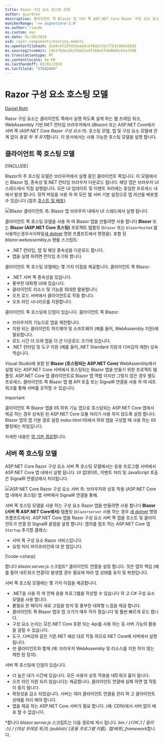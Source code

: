 ```yaml
---
title: Razor 구성 요소 호스팅 모델
author: guardrex
description: 클라이언트 쪽 Blazor 및 서버 쪽 ASP.NET Core Razor 구성 요소 호스팅 모델을 이해 합니다.
monikerRange: '>= aspnetcore-3.0'
ms.author: riande
ms.custom: mvc
ms.date: 01/29/2019
uid: razor-components/hosting-models
ms.openlocfilehash: d1e0c472d7d10eeb4cef0da735cf703c98dd1645
ms.sourcegitcommit: 24b1f6decbb17bb22a45166e5fdb0845c65af498
ms.translationtype: MT
ms.contentlocale: ko-KR
ms.lasthandoff: 03/01/2019
ms.locfileid: "57042440"
---
```

# <a name="razor-components-hosting-models"></a>Razor 구성 요소 호스팅 모델

[Daniel Roth](https://github.com/danroth27)

Razor 구성 요소는 클라이언트 쪽에서 실행 하도록 설계 하는 웹 프레임 워크, WebAssembly 기반.NET 런타임 브라우저에서 (*Blazor*) 또는 ASP.NET Core에서 서버 쪽 (*ASP.NET Core Razor 구성 요소가*). 호스팅 모델, 앱 및 구성 요소 모델에 관계 없이 *동일 하 게 유지*합니다. 이 문서에서는 사용 가능한 호스팅 모델을 설명 합니다.

## <a name="client-side-hosting-model"></a>클라이언트 쪽 호스팅 모델

[!INCLUDE[](~/includes/razor-components-preview-notice.md)]

Blazor의 주 호스팅 모델은 브라우저에서 실행 중인 클라이언트 쪽입니다. 이 모델에서는 Blazor 앱, 종속성 및.NET 런타임 브라우저 다운로드 됩니다. 해당 앱은 브라우저 UI 스레드에서 직접 실행됩니다. 모든 UI 업데이트 및 이벤트 처리에는 동일한 프로세스 내에서 발생 합니다. 정적 파일을 사용 하 여 모든 웹 서버 기본 설정으로 앱 자산을 배포할 수 있습니다 (참조 [호스트 및 배포](xref:host-and-deploy/razor-components/index)).

![Blazor 클라이언트 측: Blazor 앱 브라우저 내에서 UI 스레드에서 실행 됩니다.](hosting-models/_static/client-side.png)

클라이언트 쪽 호스팅 모델을 사용 하 여 Blazor 앱을 만들려면 사용 합니다 **Blazor** 또는 **Blazor (ASP.NET Core 호스팅)** 프로젝트 템플릿 (`blazor` 또는 `blazorhosted` 를사용하는경우서식파일[새 dotnet](/dotnet/core/tools/dotnet-new) 명령 프롬프트에서 명령을). 포함 된 *blazor.webassembly.js* 핸들 스크립트:

* .NET 런타임, 앱 및 해당 종속성을 다운로드 합니다.
* 앱을 실행 하려면 런타임 초기화 합니다.

클라이언트 쪽 호스팅 모델에는 몇 가지 이점을 제공합니다. 클라이언트 쪽 Blazor:

* .NET 서버 쪽 종속성을 있습니다.
* 풍부한 대화형 UI에 있습니다.
* 클라이언트 리소스 및 기능을 최대한 활용합니다.
* 오프 로드 서버에서 클라이언트로 작동 합니다.
* 오프 라인 시나리오를 지원합니다.

클라이언트 쪽 호스팅에 단점이 있습니다. 클라이언트 쪽 Blazor:

* 브라우저의 기능으로 앱을 제한합니다.
* 지원 되는 클라이언트 하드웨어 및 소프트웨어 (예를 들어, WebAssembly 지원)에 필요합니다.
* 로드 시간 더 오래 앱을 더 큰 다운로드 크기에 있습니다.
* .NET 런타임 및 도구 지원 (예를 들어,.NET Standard 지원과 디버깅의 제한) 성숙 적습니다.

Visual Studio에 포함 된 **Blazor (호스팅되는 ASP.NET Core)** WebAssembly에서 실행 되는 ASP.NET Core 서버에서 호스팅되는 Blazor 앱을 만들기 위한 프로젝트 템플릿. ASP.NET Core 앱 클라이언트로 Blazor 앱 역할 이지만 그렇지 않은 경우 별도 프로세스. 클라이언트 쪽 Blazor 앱 웹 API 호출 또는 SignalR 연결을 사용 하 여 네트워크를 통해 서버를 조작할 수 있습니다.

> [!IMPORTANT]
> 클라이언트 쪽 Blazor 앱을 IIS 하위 기능 앱으로 호스팅되는 ASP.NET Core 앱에서 제공 하는 경우 상속된 된 ASP.NET Core 모듈 처리기 사용 하지 않도록 설정 합니다. Blazor 앱의 앱 기본 경로 설정 *index.html* IIS에서 하위 앱을 구성할 때 사용 하는 IIS 별칭에는 파일입니다.
>
> 자세한 내용은 [앱 기본 경로](xref:host-and-deploy/razor-components/index#app-base-path)합니다.

## <a name="server-side-hosting-model"></a>서버 쪽 호스팅 모델

ASP.NET Core Razor 구성 요소 서버 쪽 호스팅 모델에서는 응용 프로그램 서버에서 ASP.NET Core 앱 내에서 실행 됩니다. UI 업데이트, 이벤트 처리 및 JavaScript 호출은 SignalR 연결상에서 처리됩니다.

![ASP.NET Core Razor 구성 요소 서버 측: 브라우저와 상호 작용 (ASP.NET Core 앱 내에서 호스팅) 앱 서버에서 SignalR 연결을 통해.](hosting-models/_static/server-side.png)

서버 쪽 호스팅 모델을 사용 하는 구성 요소 Razor 앱을 만들려면 사용 합니다 **Blazor (서버 쪽 ASP.NET Core에서)** 템플릿 (`blazorserver` 사용 하는 경우 [새 dotnet](/dotnet/core/tools/dotnet-new) 명령 프롬프트에서). ASP.NET Core 앱을 Razor 구성 요소 서버 쪽 앱을 호스트 및 클라이언트가 연결 된 SignalR 끝점을 설정 합니다. 앱의를 참조 하는 ASP.NET Core 앱 `Startup` 추가할 클래스:

* 서버 쪽 구성 요소 Razor 서비스입니다.
* 요청 처리 파이프라인에 대 한 앱입니다.

[!code-csharp[](hosting-models/samples_snapshot/Startup.cs?highlight=5,27)]

합니다 *blazor.server.js* 스크립트&dagger; 클라이언트 연결을 설정 합니다. 것은 앱의 책임 (예를 들어 네트워크 연결이) 발생할 경우 필요에 따라 앱 상태를 유지 및 복원입니다.

서버 쪽 호스팅 모델에는 몇 가지 이점을 제공합니다.

* .NET을 사용 하 여 전체 응용 프로그램을 작성할 수 있습니다 하 고 C# 구성 요소 모델을 사용 합니다.
* 불필요 한 페이지 새로 고침을 방지 및 풍부한 대화형 느낌을 제공 합니다.
* 클라이언트 쪽 Blazor 앱과 앱 크기가 매우 작아 졌습니다 및 훨씬 빠르게 로드 합니다.
* 구성 요소 논리는 모든.NET Core 호환 되는 Api를 사용 하는 등 서버 기능의 활용을 걸릴 수 있습니다.
* 도구, 디버깅와 같은 기존.NET 예상 대로 작동 하므로.NET Core에 서버에서 실행 됩니다.
* 씬 클라이언트와 함께 (예: 브라우저 WebAssembly 및 리소스를 지원 하지 않는 제한 된 장치).

서버 쪽 호스팅에 단점이 있습니다.

* 더 높은 대기 시간에 있습니다. 모든 사용자 상호 작용을 네트워크 홉이 됩니다.
* 오프 라인 지원 되지 않습니다는 제공합니다. 클라이언트 연결에 실패 하면 앱 작동이 중지 됩니다.
* 확장성을 감소 되었습니다. 서버는 여러 클라이언트 연결을 관리 하 고 클라이언트 상태를 처리 해야 합니다.
* 앱을 제공 하는 ASP.NET Core 서버가 필요 합니다. (예: CDN)에서 서버 없이 배포 할 수 없습니다.

&dagger;합니다 *blazor.server.js* 스크립트는 다음 경로에 게시 됩니다. *bin / {디버그 | 릴리스} / {대상 프레임 워크} /publish/ {응용 프로그램 이름}. 앱/배포/_framework*합니다.
